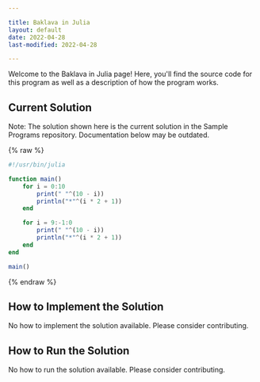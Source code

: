 ```yaml
---

title: Baklava in Julia
layout: default
date: 2022-04-28
last-modified: 2022-04-28

---
```


Welcome to the Baklava in Julia page! Here, you'll find the source code for this program as well as a description of how the program works.

## Current Solution

Note: The solution shown here is the current solution in the Sample Programs repository. Documentation below may be outdated.

{% raw %}

```Julia
#!/usr/bin/julia

function main()
    for i = 0:10
        print(" "^(10 - i))
        println("*"^(i * 2 + 1))
    end 

    for i = 9:-1:0
        print(" "^(10 - i))
        println("*"^(i * 2 + 1))
    end
end

main()

```

{% endraw %}

## How to Implement the Solution

No how to implement the solution available. Please consider contributing.

## How to Run the Solution

No how to run the solution available. Please consider contributing.
